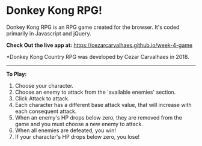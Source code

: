 # Donkey Kong RPG!

Donkey Kong RPG is an RPG game created for the browser. It's coded primarily in Javascript and jQuery. 

**Check Out the live app at:** https://cezarcarvalhaes.github.io/week-4-game

*Donkey Kong Country RPG was developed by Cezar Carvalhaes in 2018.

---
**To Play:**

1. Choose your character. 
2. Choose an enemy to attack from the 'available enemies' section.
3. Click Attack to attack.
4. Each character has a different base attack value, that will increase with each consequent attack.
5. When an enemy's HP drops below zero, they are removed from the game and you must choose a new enemy to attack.
6. When all enemies are defeated, you win!
7. If your character's HP drops below zero, you lose!

